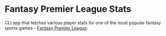 # Fantasy Premier League Stats
CLI app that fetches various player stats for one of the most popular fantasy sports games - [Fantasy Premier League](https://fantasy.premierleague.com/).
